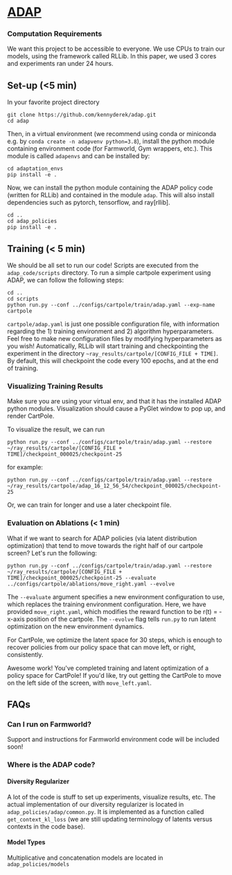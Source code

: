 # [ADAP](https://kennyderek.github.io/adap/)

### Computation Requirements
We want this project to be accessible to everyone. We use CPUs to train our models, using the framework called RLLib. In this paper, we used 3 cores and experiments ran under 24 hours.

## Set-up (<5 min)
In your favorite project directory
```
git clone https://github.com/kennyderek/adap.git
cd adap
```

Then, in a virtual environment (we recommend using conda or miniconda e.g. by ```conda create -n adapvenv python=3.8```), install the python module containing environment code (for Farmworld, Gym wrappers, etc.). This module is called ```adapenvs``` and can be installed by:
```
cd adaptation_envs
pip install -e .
```
Now, we can install the python module containing the ADAP policy code (written for RLLib) and contained in the module ```adap```. This will also install dependencies such as pytorch, tensorflow, and ray[rllib].
```
cd ..
cd adap_policies
pip install -e .
```

## Training (< 5 min)
We should be all set to run our code! Scripts are executed from the ```adap_code/scripts``` directory. To run a simple cartpole experiment using ADAP, we can follow the following steps:
```
cd ..
cd scripts
python run.py --conf ../configs/cartpole/train/adap.yaml --exp-name cartpole
```
```cartpole/adap.yaml``` is just one possible configuration file, with information regarding the 1) training environment and 2) algorithm hyperparameters. Feel free to make new configuration files by modifying hyperparameters as you wish! Automatically, RLLib will start training and checkpointing the experiment in the directory ```~ray_results/cartpole/[CONFIG_FILE + TIME]```. By default, this will checkpoint the code every 100 epochs, and at the end of training.

### Visualizing Training Results

Make sure you are using your virtual env, and that it has the installed ADAP python modules. Visualization should cause a PyGlet window to pop up, and render CartPole. 

To visualize the result, we can run 
```
python run.py --conf ../configs/cartpole/train/adap.yaml --restore ~/ray_results/cartpole/[CONFIG_FILE + TIME]/checkpoint_000025/checkpoint-25
```
for example:
```
python run.py --conf ../configs/cartpole/train/adap.yaml --restore ~/ray_results/cartpole/adap_16_12_56_54/checkpoint_000025/checkpoint-25
```
Or, we can train for longer and use a later checkpoint file.

### Evaluation on Ablations (< 1 min)
What if we want to search for ADAP policies (via latent distribution optimization) that tend to move towards the right half of our cartpole screen? Let's run the following:
```
python run.py --conf ../configs/cartpole/train/adap.yaml --restore ~/ray_results/cartpole/[CONFIG_FILE + TIME]/checkpoint_000025/checkpoint-25 --evaluate ../configs/cartpole/ablations/move_right.yaml --evolve
```
The ```--evaluate``` argument specifies a new environment configuration to use, which replaces the training environment configuration. Here, we have provided ```move_right.yaml```, which modifies the reward function to be r(t) = -x-axis position of the cartpole. The ```--evolve``` flag tells ```run.py``` to run latent optimization on the new environment dynamics.

For CartPole, we optimize the latent space for 30 steps, which is enough to recover policies from our policy space that can move left, or right, consistently. 

Awesome work! You've completed training and latent optimization of a policy space for CartPole! If you'd like, try out getting the CartPole to move on the left side of the screen, with ```move_left.yaml```.

## FAQs

### Can I run on Farmworld?
Support and instructions for Farmworld environment code will be included soon!

### Where is the ADAP code?
#### Diversity Regularizer

A lot of the code is stuff to set up experiments, visualize results, etc. The actual implementation of our diversity regularizer is located in ```adap_policies/adap/common.py```. It is implemented as a function called ```get_context_kl_loss``` (we are still updating terminology of latents versus contexts in the code base).

#### Model Types
Multiplicative and concatenation models are located in ```adap_policies/models```

